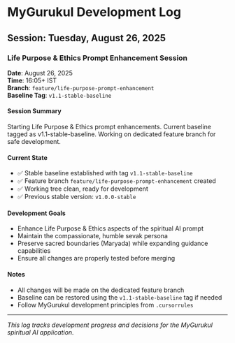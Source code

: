 # MyGurukul Development Log

## Session: Tuesday, August 26, 2025

### Life Purpose & Ethics Prompt Enhancement Session

**Date**: August 26, 2025  
**Time**: 16:05+ IST  
**Branch**: `feature/life-purpose-prompt-enhancement`  
**Baseline Tag**: `v1.1-stable-baseline`

#### Session Summary
Starting Life Purpose & Ethics prompt enhancements. Current baseline tagged as v1.1-stable-baseline. Working on dedicated feature branch for safe development.

#### Current State
- ✅ Stable baseline established with tag `v1.1-stable-baseline`
- ✅ Feature branch `feature/life-purpose-prompt-enhancement` created
- ✅ Working tree clean, ready for development
- ✅ Previous stable version: `v1.0.0-stable`

#### Development Goals
- Enhance Life Purpose & Ethics aspects of the spiritual AI prompt
- Maintain the compassionate, humble sevak persona
- Preserve sacred boundaries (Maryada) while expanding guidance capabilities
- Ensure all changes are properly tested before merging

#### Notes
- All changes will be made on the dedicated feature branch
- Baseline can be restored using the `v1.1-stable-baseline` tag if needed
- Follow MyGurukul development principles from `.cursorrules`

---

*This log tracks development progress and decisions for the MyGurukul spiritual AI application.*
